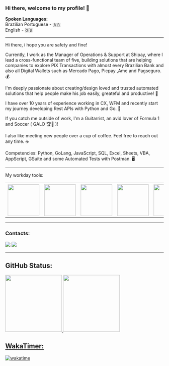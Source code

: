 <link rel="stylesheet" href="https://cdn.jsdelivr.net/gh/devicons/devicon@v2.14.0/devicon.min.css"> 

### Hi there, welcome to my profile! 👋

<b>Spoken Languages:</b> 
<br>
Brazilian Portuguese - :brazil:
<br>
English - :uk:

<hr>
  
Hi there, i hope you are safety and fine!

Currently, I work as the Manager of Operations & Support at Shipay, where I lead a cross-functional team of five, building solutions that are helping companies to explore PIX Transactions with almost every Brazilian Bank and also all Digital Wallets such as Mercado Pago, Picpay ,Ame and Pagseguro.💰

I'm deeply passionate about creating/design loved and trusted automated solutions that help people make his job easily, greateful and productive! 🙂

I have over 10 years of experience working in CX, WFM and recently start my journey developing Rest APIs with Python and Go. 🛅

If you catch me outside of work, I'm a Guitarrist, an avid lover of Formula 1 and Soccer ( GALO 🏆🐔 )!

I also like meeting new people over a cup of coffee. Feel free to reach out any time. ☕

Competencies: Python, GoLang, JavaScript, SQL, Excel, Sheets, VBA, AppScript, GSuite and some Automated Tests with Postman. 🖥️

</div>

<hr>
  
My workday tools:

 <table class="center">
  <tr>
    <th> <img src="https://cdn.jsdelivr.net/gh/devicons/devicon/icons/jupyter/jupyter-original-wordmark.svg" width="100" height="100"/></th>
    <th> <img src="https://cdn.jsdelivr.net/gh/devicons/devicon/icons/google/google-plain.svg" width="100" height="100"/></th>
    <th> <img src="https://cdn.jsdelivr.net/gh/devicons/devicon/icons/bash/bash-original.svg" width="100" height="100"/></th>
    <th> <img src="https://cdn.jsdelivr.net/gh/devicons/devicon/icons/gimp/gimp-original.svg" width="100" height="100"/></th>
    <th> <img src="https://cdn.jsdelivr.net/gh/devicons/devicon/icons/git/git-original.svg" width="100" height="100"/></th>
    <th> <img src="https://cdn.jsdelivr.net/gh/devicons/devicon/icons/matlab/matlab-original.svg" width="100" height="100"/></th>
    <th> <img src="https://cdn.jsdelivr.net/gh/devicons/devicon/icons/numpy/numpy-original.svg" width="100" height="100"/></th>
    <th> <img src="https://cdn.jsdelivr.net/gh/devicons/devicon/icons/pandas/pandas-original-wordmark.svg" width="100" height="100"/></th>
    <th> <img src="https://cdn.jsdelivr.net/gh/devicons/devicon/icons/python/python-original.svg" width="100" height="100"/></th>
    <th> <img src="https://cdn.jsdelivr.net/gh/devicons/devicon/icons/vscode/vscode-original.svg" width="100" height="100"/></th>
    <th> <img src="https://cdn.worldvectorlogo.com/logos/postman.svg" width="100" height="100"/></th>
  </tr>
</table> 
</div>
<hr>

### Contacts:

<div>
<a href = "mailto:caioviniciusxd@gmail.com"><img src="https://img.shields.io/badge/Gmail-D14836?style=for-the-badge&logo=gmail&logoColor=white" target="_blank"></a>
<a href="https://www.linkedin.com/in/caioviniciuss" target="_blank"><img src="https://img.shields.io/badge/-LinkedIn-%230077B5?style=for-the-badge&logo=linkedin&logoColor=white" target="_blank"></a>   
</div>
<hr>

## GitHub Status:
<div>
<a href="https://github.com/agentkyo">
<img height="180em" src="https://github-readme-stats.vercel.app/api/top-langs/?username=agentkyo&layout=compact&langs_count=7&theme=dracula"/>
<img height="180em" src="https://github-readme-stats.vercel.app/api?username=agentkyo&show_icons=true&theme=dracula&include_all_commits=true&count_private=true"/>
</div>
  
## WakaTimer:

[![wakatime](https://wakatime.com/badge/user/8a360aa4-55bf-4b01-a9ef-b502da4e1bf6.svg)](https://wakatime.com/@8a360aa4-55bf-4b01-a9ef-b502da4e1bf6)
